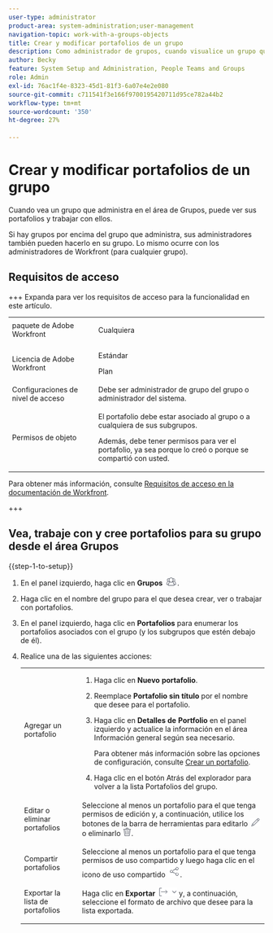 ```yaml
---
user-type: administrator
product-area: system-administration;user-management
navigation-topic: work-with-a-groups-objects
title: Crear y modificar portafolios de un grupo
description: Como administrador de grupos, cuando visualice un grupo que administre en el área de Grupos, podrá visualizar y trabajar con sus portafolios.
author: Becky
feature: System Setup and Administration, People Teams and Groups
role: Admin
exl-id: 76ac1f4e-8323-45d1-81f3-6a07e4e2e080
source-git-commit: c711541f3e166f9700195420711d95ce782a44b2
workflow-type: tm+mt
source-wordcount: '350'
ht-degree: 27%

---
```


# Crear y modificar portafolios de un grupo

Cuando vea un grupo que administra en el área de Grupos, puede ver sus portafolios y trabajar con ellos.

Si hay grupos por encima del grupo que administra, sus administradores también pueden hacerlo en su grupo. Lo mismo ocurre con los administradores de Workfront (para cualquier grupo).

## Requisitos de acceso

+++ Expanda para ver los requisitos de acceso para la funcionalidad en este artículo.

<table style="table-layout:auto"> 
 <col> 
 <col> 
 <tbody> 
  <tr> 
   <td>paquete de Adobe Workfront</td> 
   <td><p>Cualquiera</p></td> 
  </tr> 
  <tr> 
   <td>Licencia de Adobe Workfront</td> 
   <td><p>Estándar</p>
       <p>Plan</p></td>
  </tr>
  <tr> 
   <td>Configuraciones de nivel de acceso</td> 
   <td>Debe ser administrador de grupo del grupo o administrador del sistema.</td>
  </tr>
  <tr> 
   <td>Permisos de objeto</td>
   <td> <p>El portafolio debe estar asociado al grupo o a cualquiera de sus subgrupos.</p> <p>Además, debe tener permisos para ver el portafolio, ya sea porque lo creó o porque se compartió con usted.</p></td> 
  </tr> 
 </tbody> 
</table>

Para obtener más información, consulte [Requisitos de acceso en la documentación de Workfront](/help/quicksilver/administration-and-setup/add-users/access-levels-and-object-permissions/access-level-requirements-in-documentation.md).

+++

## Vea, trabaje con y cree portafolios para su grupo desde el área Grupos

{{step-1-to-setup}}

1. En el panel izquierdo, haga clic en **Grupos** ![Grupos](assets/groups-icon.png).

1. Haga clic en el nombre del grupo para el que desea crear, ver o trabajar con portafolios.
1. En el panel izquierdo, haga clic en **Portafolios** para enumerar los portafolios asociados con el grupo (y los subgrupos que estén debajo de él).
1. Realice una de las siguientes acciones:

   <table style="table-layout:auto"> 
    <col> 
    <col> 
    <tbody> 
     <tr> 
      <td role="rowheader">Agregar un portafolio</td> 
      <td> 
       <ol> 
        <li value="1"> <p>Haga clic en <strong>Nuevo portafolio</strong>.</p> </li> 
        <li value="2">Reemplace <strong>Portafolio sin título</strong> por el nombre que desee para el portafolio.</li>
        <li value="3"><p>Haga clic en <strong>Detalles de Portfolio</strong> en el panel izquierdo y actualice la información en el área Información general según sea necesario.</p>
        <p>Para obtener más información sobre las opciones de configuración, consulte <a href="/help/quicksilver/manage-work/portfolios/create-and-manage-portfolios/create-portfolios.md" class="MCXref xref">Crear un portafolio</a>.</p></li>
        <li value="4">Haga clic en el botón Atrás del explorador para volver a la lista Portafolios del grupo.</li> 
       </ol> </td>
     </tr> 
     <tr> 
      <td role="rowheader"> <p>Editar o eliminar portafolios</p> </td> 
      <td> <p>Seleccione al menos un portafolio para el que tenga permisos de edición y, a continuación, utilice los botones de la barra de herramientas para editarlo <img src="assets/edit-icon.png"> o eliminarlo <img src="assets/delete.png">.</p> </td> 
     </tr> 
     <tr> 
      <td role="rowheader">Compartir portafolios</td> 
      <td>Seleccione al menos un portafolio para el que tenga permisos de uso compartido y luego haga clic en el icono de uso compartido <img src="assets/share-icon.png">.</td> 
     </tr> 
     <tr> 
      <td role="rowheader"> <p>Exportar la lista de portafolios</p> </td> 
      <td>Haga clic en <strong>Exportar</strong> <img src="assets/export.png"> y, a continuación, seleccione el formato de archivo que desee para la lista exportada.</td> 
     </tr> 
    </tbody> 
   </table>
